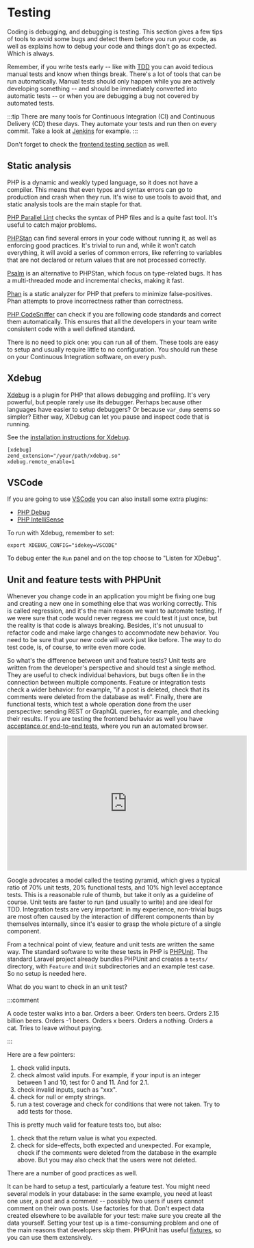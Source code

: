 # Testing

Coding is debugging, and debugging is testing. This section gives a few tips of tools to avoid some bugs and detect them before you run your code, as well as explains how to debug your code and things don't go as expected. Which is always.

Remember, if you write tests early -- like with [TDD](https://en.wikipedia.org/wiki/Test-driven_development) you can avoid tedious manual tests and know when things break. There's a lot of tools that can be run automatically. Manual tests should only happen while you are actively developing something -- and should be immediately converted into automatic tests -- or when you are debugging a bug not covered by automated tests.

:::tip
There are many tools for Continuous Integration (CI) and Continuous Delivery (CD) these days. They automate your tests and run then on every commit. Take a look at [Jenkins](https://www.jenkins.io/) for example.
:::

Don't forget to check the [frontend testing section](../frontend/testing.md) as well.

## Static analysis

PHP is a dynamic and weakly typed language, so it does not have a compiler. This means that even typos and syntax errors can go to production and crash when they run. It's wise to use tools to avoid that, and static analysis tools are the main staple for that.

[PHP Parallel Lint](https://github.com/php-parallel-lint/PHP-Parallel-Lint) checks the syntax of PHP files and is a quite fast tool. It's useful to catch major problems.

[PHPStan](https://phpstan.org) can find several errors in your code without running it, as well as enforcing good practices. It's trivial to run and, while it won't catch everything, it will avoid a series of common errors, like referring to variables that are not declared or return values that are not processed correctly.

[Psalm](https://psalm.dev/docs/) is an alternative to PHPStan, which focus on type-related bugs. It has a multi-threaded mode and incremental checks, making it fast.

[Phan](https://github.com/phan/phan) is a static analyzer for PHP that prefers to minimize false-positives. Phan attempts to prove incorrectness rather than correctness.

[PHP CodeSniffer](https://github.com/squizlabs/PHP_CodeSniffer) can check if you are following code standards and correct them automatically. This ensures that all the developers in your team write consistent code with a well defined standard.

There is no need to pick one: you can run all of them. These tools are easy to setup and usually require little to no configuration. You should run these on your Continuous Integration software, on every push.

## Xdebug

[Xdebug](https://xdebug.org) is a plugin for PHP that allows debugging and profiling. It's very powerful, but people rarely use its debugger. Perhaps because other languages have easier to setup debuggers? Or because `var_dump` seems so simpler? Either way, XDebug can let you pause and inspect code that is running.

See the [installation instructions for Xdebug](https://xdebug.org/docs/install).

```
[xdebug]
zend_extension="/your/path/xdebug.so"
xdebug.remote_enable=1
```

## VSCode

If you are going to use [VSCode](https://code.visualstudio.com/) you can also install some extra plugins:

- [PHP Debug](https://marketplace.visualstudio.com/items?itemName=felixfbecker.php-debug)
- [PHP IntelliSense](https://marketplace.visualstudio.com/items?itemName=felixfbecker.php-intellisense)

To run with Xdebug, remember to set:

```shell
export XDEBUG_CONFIG="idekey=VSCODE"
```

To debug enter the `Run` panel and on the top choose to "Listen for XDebug".

## Unit and feature tests with PHPUnit

Whenever you change code in an application you might be fixing one bug and creating a new one in something else that was working correctly. This is called regression, and it's the main reason we want to automate testing. If we were sure that code would never regress we could test it just once, but the reality is that code is always breaking. Besides, it's not unusual to refactor code and make large changes to accommodate new behavior. You need to be sure that your new code will work just like before. The way to do test code, is, of course, to write even more code.

So what's the difference between unit and feature tests? Unit tests are written from the developer's perspective and should test a single method. They are useful to check individual behaviors, but bugs often lie in the connection between multiple components. Feature or integration tests check a wider behavior: for example, "if a post is deleted, check that its comments were deleted from the database as well". Finally, there are functional tests, which test a whole operation done from the user perspective: sending REST or GraphQL queries, for example, and checking their results. If you are testing the frontend behavior as well you have [acceptance or end-to-end tests](../frontend/testing.md#end-to-end-tests), where you run an automated browser.

<iframe width="560" height="315" src="https://www.youtube-nocookie.com/embed/0GypdsJulKE" frameborder="0" allow="accelerometer; autoplay; encrypted-media; gyroscope; picture-in-picture" allowfullscreen></iframe>

Google advocates a model called the testing pyramid, which gives a typical ratio of 70% unit tests, 20% functional tests, and 10% high level acceptance tests. This is a reasonable rule of thumb, but take it only as a guideline of course. Unit tests are faster to run (and usually to write) and are ideal for TDD. Integration tests are very important: in my experience, non-trivial bugs are most often caused by the interaction of different components than by themselves internally, since it's easier to grasp the whole picture of a single component.

From a technical point of view, feature and unit tests are written the same way. The standard software to write these tests in PHP is [PHPUnit](https://phpunit.de/). The standard Laravel project already bundles PHPUnit and creates a `tests/` directory, with `Feature` and `Unit` subdirectories and an example test case. So no setup is needed here.

What do you want to check in an unit test?

:::comment

A code tester walks into a bar. Orders a beer. Orders ten beers. Orders 2.15 billion beers. Orders -1 beers. Orders x beers. Orders a nothing. Orders a cat. Tries to leave without paying.

:::

Here are a few pointers:

1. check valid inputs.
1. check almost valid inputs. For example, if your input is an integer between 1 and 10, test for 0 and 11. And for 2.1.
1. check invalid inputs, such as "xxx".
1. check for null or empty strings.
1. run a test coverage and check for conditions that were not taken. Try to add tests for those.

This is pretty much valid for feature tests too, but also:

1. check that the return value is what you expected.
1. check for side-effects, both expected and unexpected. For example, check if the comments were deleted from the database in the example above. But you may also check that the users were not deleted.

There are a number of good practices as well.

It can be hard to setup a test, particularly a feature test. You might need several models in your database: in the same example, you need at least one user, a post and a comment -- possibly two users if users cannot comment on their own posts. Use factories for that. Don't expect data created elsewhere to be available for your test: make sure you create all the data yourself. Setting your test up is a time-consuming problem and one of the main reasons that developers skip them. PHPUnit has useful [fixtures](https://phpunit.readthedocs.io/en/9.3/fixtures.html), so you can use them extensively.
